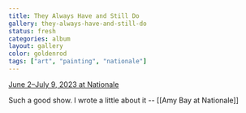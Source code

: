 ```yaml
---
title: They Always Have and Still Do
gallery: they-always-have-and-still-do
status: fresh
categories: album
layout: gallery
color: goldenrod
tags: ["art", "painting", "nationale"]
--- 
```


[June 2–July 9, 2023 at Nationale](https://www.nationale.us/amy-bay-they-always-have-and-still-do-2023)

Such a good show. I wrote a little about it -- [[Amy Bay at Nationale]]